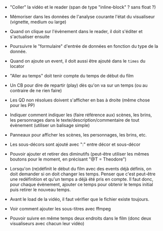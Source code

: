 * "Coller" la vidéo et le reader (span de type "inline-block" ? sans float ?)
* Mémoriser dans les données de l'analyse courante l'état du visualiseur (vignette, medium ou large)
* Quand on clique sur l'évènement dans le reader, il doit s'éditer et s'actualiser ensuite
* Poursuivre le "formulaire" d'entrée de données en fonction du type de la donnée.
* Quand on ajoute un event, il doit aussi être ajouté dans le `times` du locator
* "Aller au temps" doit tenir compte du temps de début du film
* Un CB pour dire de repartir (play) dès qu'on va sur un temps (ou au contraire de ne rien faire)
* Les QD non résolues doivent s'afficher en bas à droite (même chose pour les PP)
* Indiquer comment indiquer les (faire référence aux) scènes, les brins, les personnages dans le texte/description/commentaire de tout évènement (utiliser un balisage simple)

* Panneaux pour afficher les scènes, les personnages, les brins, etc.
* Les sous-décors sont ajouté avec ":" entre décor et sous-décor
* Pouvoir ajouter et retirer des diminutifs (peut-être utiliser les mêmes boutons pour le moment, en précisant "@T = Theodore")
* Lorsqu'on (re)définit le début du film avec des events déjà définis, on doit demander si on doit changer les temps. Penser que c'est peut-être une redéfinition et qu'un temps a déjà été pris en compte. Il faut donc, pour chaque évènement, ajouter ce temps pour obtenir le temps initial puis retirer le nouveau temps.
* Avant le load de la vidéo, il faut vérifier que le fichier existe toujours.
* Voir comment ajouter les sous-titres avec ffmpeg
* Pouvoir suivre en même temps deux endroits dans le film (donc deux visualiseurs avec chacun leur vidéo)
